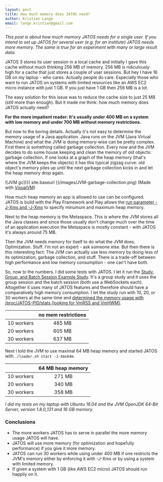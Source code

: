 ```yaml
---
layout: post
title: How much memory does JATOS need?
author: Kristian Lange
email: lange.kristian@gmail.com
---
```


_This post is about how much memory JATOS needs for a single user. If you intend to set up JATOS for several user (e.g. for an institute) JATOS needs more memory. The same is true for an experiment with many or large result data._

JATOS 3 stores its user session in a local cache and initially I gave this cache without much thinking 256 MB of memory. 256 MB is ridiculously high for a cache that just stores a couple of user sessions. But hey I have 16 GB on my laptop - who cares. Actually people do care. Especially those who want to run JATOS on systems with limited resources like an AWS EC2 micro instance with just 1 GB. If you just have 1 GB then 256 MB is a lot.

The easy solution for this issue was to reduce the cache size to just 25 MB (still more than enough). But it made me think: how much memory does JATOS actually need?

**For the more impatient reader: It's usually under 400 MB on a system with low memory and under 700 MB without memory restrictions.**

But now to the boring details. Actually it's not easy to determine the memory usage of a Java application. Java runs on the JVM (Java Virtual Machine) and what the JVM is doing memory-wise can be pretty complex. First there is something called garbage collection. Every now and the JVM decides to do some house keeping and clean the memory of old objects: garbage collection. If one looks at a graph of the heap memory (that's where the JVM keeps the objects) it has this typical zigzag curve: old object's memory piles up until the next garbage collection kicks in and let the heap memory drop again.

![JVM gc]({{ site.baseurl }}/images/JVM-garbage-collection.png) (Made with [VisualVM](https://visualvm.github.io/))

How much heap memory an app is allowed to use can be configured. JATOS is build with the Play Framework and Play allows the [run parameter -J-Xms and -J-Xmx](https://www.playframework.com/documentation/2.5.x/ProductionConfiguration#JVM-configuration) to specify minumum and maximum heap memory.

Next to the heap memory is the Metaspace. This is where the JVM stores all the Java classes and since those usually don't change much over the time of an application execution the Metaspace is mostly constant - with JATOS it's always around 75 MB.

Then the JVM needs memory for itself to do what the JVM does. Optimization. Stuff. I'm not an expert - ask someone else. But then there is this interesting fact: The JVM can actually use less memory by doing less of its optimization, garbage collection, and stuff. There is a trade-off between high performance and low memory consumption - one can't have both. 

So, now to the numbers. I did some tests with JATOS. I let it run the [Study, Group, and Batch Session Example Study](http://www.jatos.org/Example-Studies.html#study-group-and-batch-session-example-study). It's a group study and it uses the group session and the batch session (both use a WebSockets each). Altogether it uses many of JATOS features and therefore should have a comparatively high memory consumption. I let the study run with 10, 20, or 30 workers at the same time and [determined the memory usage with /proc/JATOS-PID/stats (looking for VmRSS and VmHWM)](http://elinux.org/Runtime_Memory_Measurement).

|            | no mem restrictions |
|-----------:|:-------------------:|
| 10 workers | 485 MB              |
| 20 workers | 605 MB              |
| 30 workers | 637 MB              |

Next I told the JVM to use maximal 64 MB heap memory and started JATOS with
`./loader.sh start -J-Xmx64m`.

|            | 64 MB heap memory |
|-----------:|:-----------------:|
| 10 workers | 271 MB            |
| 20 workers | 340 MB            |
| 30 workers | 358 MB            |

_I did my tests on my laptop with Ubuntu 16.04 and the JVM OpenJDK 64-Bit Server, version 1.8.0_131 and 16 GB memory._

### Conclusions

* The more workers JATOS has to serve in parallel the more memory usage JATOS will have.
* JATOS will use more memory (for optimization and hopefully performance) if you give it more memory.
* JATOS can run 30 workers while using under 400 MB if one restricts the JVM's memory either by enforcing it with -J-Xmx or by using a system with limited memory.
* If given a system with 1 GB (like AWS EC2 micro) JATOS should run happily on it.

